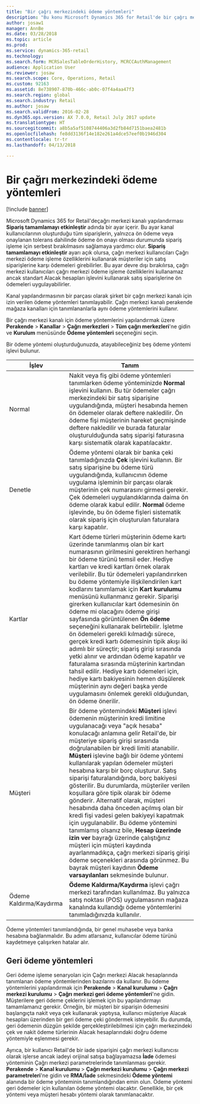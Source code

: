 ```yaml
---
title: "Bir çağrı merkezindeki ödeme yöntemleri"
description: "Bu konu Microsoft Dynamics 365 for Retail'de bir çağrı merkezinde kullanabileceğiniz farklı ödeme yöntemlerini ele alır."
author: josaw1
manager: AnnBe
ms.date: 03/28/2018
ms.topic: article
ms.prod: 
ms.service: dynamics-365-retail
ms.technology: 
ms.search.form: MCRSalesTableOrderHistory, MCRCCAuthManagement
audience: Application User
ms.reviewer: josaw
ms.search.scope: Core, Operations, Retail
ms.custom: 92163
ms.assetid: 8e738907-870b-466c-ab0c-07f4a4aa47f3
ms.search.region: global
ms.search.industry: Retail
ms.author: josaw
ms.search.validFrom: 2016-02-28
ms.dyn365.ops.version: AX 7.0.0, Retail July 2017 update
ms.translationtype: HT
ms.sourcegitcommit: a8b5a5af5108744406a3d2fb84d7151baea2481b
ms.openlocfilehash: fe8dd3136f14e182e261a4dce57eef0b1946d304
ms.contentlocale: tr-tr
ms.lasthandoff: 04/13/2018

---
```


# <a name="payment-methods-in-a-call-center"></a>Bir çağrı merkezindeki ödeme yöntemleri

[!include [banner](includes/banner.md)]

Microsoft Dynamics 365 for Retail'deçağrı merkezi kanalı yapılandırması **Sipariş tamamlamayı etkinleştir** adında bir ayar içerir. Bu ayar kanal kullanıcılarının oluşturduğu tüm siparişlerin, yalnızca ön ödeme veya onaylanan tolerans dahilinde ödeme ön onayı olması durumunda sipariş işleme için serbest bırakılmasını sağlamaya yardımcı olur. **Sipariş tamamlamayı etkinleştir** ayarı açık olursa, çağrı merkezi kullanıcıları Çağrı merkezi ödeme işleme özelliklerini kullanarak müşteriler için satış siparişlerine karşı ödemeleri girebilirler. Bu ayar devre dışı bırakılırsa, çağrı merkezi kullanıcıları çağrı merkezi ödeme işleme özelliklerini kullanamaz ancak standart Alacak hesapları işlevini kullanarak satış siparişlerine ön ödemeleri uygulayabilirler.

Kanal yapılandırmasının bir parçası olarak şirket bir çağrı merkezi kanalı için izin verilen ödeme yöntemleri tanımlayabilir. Çağrı merkezi kanalı perakende mağaza kanalları için tanımlananlarla aynı ödeme yöntemlerini kullanır.

Bir çağrı merkezi kanalı için ödeme yöntemlerini yapılandırmak üzere **Perakende** \> **Kanallar** \> **Çağrı merkezleri** \> **Tüm çağrı merkezleri**'ne gidin ve **Kurulum** menüsünde **Ödeme yöntemleri** seçeneğini seçin.

Bir ödeme yöntemi oluşturduğunuzda, atayabileceğiniz beş ödeme yöntemi işlevi bulunur.

| İşlev            | Tanım |
|---------------------|-------------|
| Normal              | Nakit veya fiş gibi ödeme yöntemleri tanımlarken ödeme yönteminizde **Normal** işlevini kullanın. Bu tür ödemeler çağrı merkezindeki bir satış siparişine uygulandığında, müşteri hesabında hemen ön ödemeler olarak deftere nakledilir. Ön ödeme fişi müşterinin hareket geçmişinde deftere nakledilir ve burada faturalar oluşturulduğunda satış siparişi faturasına karşı sistematik olarak kapatılacaktır. |
| Denetle               | Ödeme yöntemi olarak bir banka çeki tanımladığınızda **Çek** işlevini kullanın. Bir satış siparişine bu ödeme türü uygulandığında, kullanıcının ödeme uygulama işleminin bir parçası olarak müşterinin çek numarasını girmesi gerekir. Çek ödemeleri uygulandıklarında daima ön ödeme olarak kabul edilir. **Normal** ödeme işlevinde, bu ön ödeme fişleri sistematik olarak sipariş için oluşturulan faturalara karşı kapatılır. |
| Kartlar               | Kart ödeme türleri müşterinin ödeme kartı üzerinde tanımlanmış olan bir kart numarasının girilmesini gerektiren herhangi bir ödeme türünü temsil eder. Hediye kartları ve kredi kartları örnek olarak verilebilir. Bu tür ödemeleri yapılandırırken bu ödeme yöntemiyle ilişkilendirilen kart kodlarını tanımlamak için **Kart kurulumu** menüsünü kullanmanız gerekir. Siparişi girerken kullanıcılar kart ödemesinin ön ödeme mi olacağını ödeme girişi sayfasında görüntülenen **Ön ödeme** seçeneğini kullanarak belirtebilir. İşletme ön ödemeleri gerekli kılmadığı sürece, gerçek kredi kartı ödemesinin tipik akışı iki adımlı bir süreçtir; sipariş girişi sırasında yetki alınır ve ardından ödeme kapatılır ve faturalama sırasında müşterinin kartından tahsil edilir. Hediye kartı ödemeleri için, hediye kartı bakiyesinin hemen düşülerek müşterinin aynı değeri başka yerde uygulamasını önlemek gerekli olduğundan, ön ödeme önerilir. |
| Müşteri            | Bir ödeme yöntemindeki **Müşteri** işlevi ödemenin müşterinin kredi limitine uygulanacağı veya "açık hesaba" konulacağı anlamına gelir Retail'de, bir müşteriye sipariş girişi sırasında doğrulanabilen bir kredi limiti atanabilir. **Müşteri** işlevine bağlı bir ödeme yöntemi kullanılarak yapılan ödemeler müşteri hesabına karşı bir borç oluşturur. Satış siparişi faturalandığında, borç bakiyesi gösterilir. Bu durumlarda, müşteriler verilen koşullara göre tipik olarak bir ödeme gönderir. Alternatif olarak, müşteri hesabında daha önceden açılmış olan bir kredi fişi vadesi gelen bakiyeyi kapatmak için uygulanabilir. Bu ödeme yöntemini tanımlamış olsanız bile, **Hesap üzerinde izin ver** bayrağı üzerinde çalıştığınız müşteri için müşteri kaydında ayarlanmadıkça, çağrı merkezi sipariş girişi ödeme seçenekleri arasında görünmez. Bu bayrak müşteri kaydının **Ödeme varsayılanları** sekmesinde bulunur. |
| Ödeme Kaldırma/Kaydırma | **Ödeme Kaldırma/Kaydırma** işlevi çağrı merkezi tarafından kullanılmaz. Bu yalnızca satış noktası (POS) uygulamasının mağaza kanalında kullandığı ödeme yöntemlerini tanımladığınızda kullanılır. |

Ödeme yöntemleri tanımlandığında, bir genel muhasebe veya banka hesabına bağlanmalıdır. Bu adımı atlarsanız, kullanıcılar ödeme türünü kaydetmeye çalışırken hatalar alır.

## <a name="refund-payment-methods"></a>Geri ödeme yöntemleri

Geri ödeme işleme senaryoları için Çağrı merkezi Alacak hesaplarında tanımlanan ödeme yöntemlerinden bazılarını da kullanır. Bu ödeme yöntemlerini yapılandırmak için **Perakende** \> **Kanal kurulumu** \> **Çağrı merkezi kurulumu** \> **Çağrı merkezi geri ödeme yöntemleri**'ne gidin. Müşterilere geri ödeme çeklerini işlemek için bu yapılandırmayı tamamlamanız gerekir. Örneğin, bir müşteri bir siparişin ödemesini başlangıçta nakit veya çek kullanarak yaptıysa, kullanıcı müşteriye Alacak hesapları üzerinden bir geri ödeme çeki göndermek isteyebilir. Bu durumda, geri ödemenin düzgün şekilde gerçekleştirilebilmesi için çağrı merkezindeki çek ve nakit ödeme türlerinin Alacak hesaplarındaki doğru ödeme yöntemiyle eşlenmesi gerekir.

Ayrıca, bir kullanıcı Retail'de bir iade siparişini çağrı merkezi kullanıcısı olarak işlerse ancak iadeyi orijinal satışa bağlayamazsa **İade** ödemesi yönteminin Çağrı merkezi parametrelerinde tanımlanması gerekir. **Perakende** \> **Kanal kurulumu** \> **Çağrı merkezi kurulumu** \> **Çağrı merkezi parametreleri**'ne gidin ve **RMA/İade** sekmesindeki **Ödeme yöntemi** alanında bir ödeme yönteminin tanımlandığından emin olun. Ödeme yöntemi geri ödemeler için kullanılan ödeme yöntemi olacaktır. Genellikle, bir çek yöntemi veya müşteri hesabı yöntemi olarak tanımlanacaktır.

